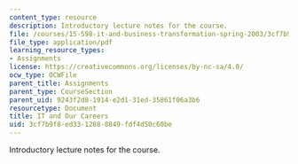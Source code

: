 ```yaml
---
content_type: resource
description: Introductory lecture notes for the course.
file: /courses/15-598-it-and-business-transformation-spring-2003/3cf7b9f8ed3312880849fdf4d50c60be_itandourcareers.pdf
file_type: application/pdf
learning_resource_types:
- Assignments
license: https://creativecommons.org/licenses/by-nc-sa/4.0/
ocw_type: OCWFile
parent_title: Assignments
parent_type: CourseSection
parent_uid: 9243f2d8-1914-e2d1-31ed-35861f06a3b6
resourcetype: Document
title: IT and Our Careers
uid: 3cf7b9f8-ed33-1288-0849-fdf4d50c60be
---
```

Introductory lecture notes for the course.